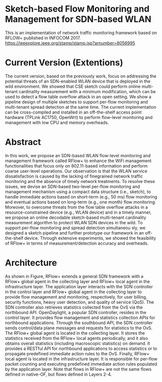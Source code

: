 # Sketch-based Flow Monitoring and Management for SDN-based WLAN
This is an implementation of network traffic monitoring framework based on RFLOW+ published in INFOCOM 2017.
https://ieeexplore.ieee.org/stamp/stamp.jsp?arnumber=8056995

# Current Version (Extentions)

The current version, based on the previously work, focus on addressing the potential threats of an SDN-enabled WLAN device that is deployed in the wild environment. We showed that CSE sketch could perform online multi-tenant cardinality measurement with a minimum modification, which can be used to detect a flow table overflow attack in an open setting. We show a pipeline design of multiple sketches to support per-flow monitoring and multi-tenant spread detection at the same time. The current implementation can be cross-compiled and installed in an off-the-shelf access point hardware (TPLink AC1750, OpenWrt) to perform flow-level monitoring and management with low CPU and memory overheads. 

# Abstract
In this work, we propose an SDN-based WLAN flow-level monitoring and management framework called RFlow+ to enhance the WiFi management functionalities that focus only on 802.11-based information and perform coarse user-level operations. Our observation is that the WLAN service dissatisfaction is caused by the lacking of finegrained network traffic monitoring and the absence of timely network treatments. To resolve these issues, we devise an SDN-based two-level per-flow monitoring and management mechanism using a compact data structure (i.e., sketch), to handle immediate actions based on short-term (e.g., 50 ms) flow monitoring and eventual actions based on long-term (e.g., one month) flow monitoring. Moreover, to overcome threats from the flow table overflow attacks in a resource-constrained device (e.g., WLAN device) and in a timely manner, we propose an online decodable sketch-based multi-tenant cardinality measurement algorithm to protect WLAN SDN devices in the wild. To support per-flow monitoring and spread detection simultaneou sly, we designed a sketch pipeline and further prototype our framework in an off-the-shelf device. Through extensive experiments, we showed the feasibility of RFlow+ in terms of measurement/detection accuracy and overheads.

# Architecture
As shown in Figure, RFlow+ extends a general SDN framework with a RFlow+ global agent in the collecting layer and RFlow+ local agent in the infrastructure layer. The application layer interacts with the SDN controller in the control layer and RFlow+ global agent in the collecting layer to provide flow management and monitoring, respectively, for user billing, security functions, heavy user detection, and quality of service (QoS). The SDN controller also retrieves statistics collected from the OvS via the northbound API. OpenDaylight, a popular SDN controller, resides in the control layer. It provides flow management and statistics collection APIs for northbound applications. Through the southbound API, the SDN controller sends control/data plane messages and requests for statistics to the OvS. The RFlow+ global agent is located in the collecting layer. It stores the statistics received from the RFlow+ local agents periodically, and it also obtains overall statistics (including macroscopic statistics) on demand. It provides a RESTful API for northbound applications to access statistics or to propagate predefined immediate action rules to the OvS. Finally, RFlow+ local agent is located in the infrastructure layer. It is responsible for per-flow packet counting and executing predefined immediate action rules populated by the application layer. Note that flows in RFlow+ are not the same flows defined in native-OF, but flows defined in Layers 2-4.


